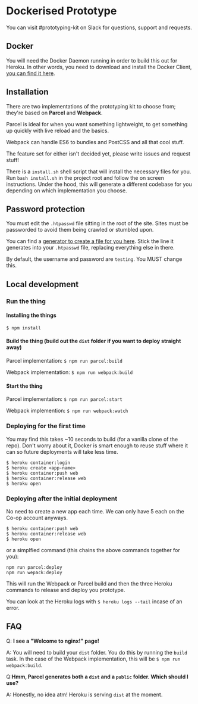 # Dockerised Prototype

You can visit #prototyping-kit on Slack for questions, support and requests.

## Docker
You will need the Docker Daemon running in order to build this out for Heroku. In other words, you need to download and install the Docker Client, [you can find it here](https://hub.docker.com/editions/community/docker-ce-desktop-mac).

## Installation
There are two implementations of the prototyping kit to choose from; they're based on **Parcel** and **Webpack**.

Parcel is ideal for when you want something lightweight, to get something up quickly with live reload and the basics.

Webpack can handle ES6 to bundles and PostCSS and all that cool stuff. 

The feature set for either isn't decided yet, please write issues and request stuff!

There is a `install.sh` shell script that will install the necessary files for you. Run `bash install.sh` in the project root and follow the on screen instructions. Under the hood, this will generate a different codebase for you depending on which implementation you choose.

## Password protection
You must edit the `.htpasswd` file sitting in the root of the site. Sites must be passworded to avoid them being crawled or stumbled upon.

You can find a [generator to create a file for you here](http://www.htaccesstools.com/htpasswd-generator/). Stick the line it generates into your `.htpasswd` file, replacing everything else in there.

By default, the username and password are `testing`. You MUST change this.

##  Local development

### Run the thing
#### Installing the things
`$ npm install`

#### Build the thing (build out the `dist` folder if you want to deploy straight away)
Parcel implementation: `$ npm run parcel:build`

Webpack implementation: `$ npm run webpack:build`

#### Start the thing
Parcel implementation: `$ npm run parcel:start`

Webpack implemention: `$ npm run webpack:watch`

### Deploying for the first time

You may find this takes ~10 seconds to build (for a vanilla clone of the repo). Don't worry about it, Docker is smart enough to reuse stuff where it can so future deployments will take less time.

```
$ heroku container:login
$ heroku create <app-name>
$ heroku container:push web
$ heroku container:release web
$ heroku open
```

### Deploying after the initial deployment

No need to create a new app each time. We can only have 5 each on the Co-op account anyways.

```
$ heroku container:push web
$ heroku container:release web
$ heroku open
```
or a simplfied command (this chains the above commands together for you):
```
npm run parcel:deploy
npm run wepack:deploy
```
This will run the Webpack or Parcel build and then the three Heroku commands to release and deploy you prototype.

You can look at the Heroku logs with `$ heroku logs --tail` incase of an error.

## FAQ

Q: **I see a "Welcome to nginx!" page!**

A: You will need to build your `dist` folder. You do this by running the `build` task. In the case of the Webpack implementation, this will be `$ npm run webpack:build`.

Q:**Hmm, Parcel generates both a `dist` and a `public` folder. Which should I use?**

A: Honestly, no idea atm! Heroku is serving `dist` at the moment. 
